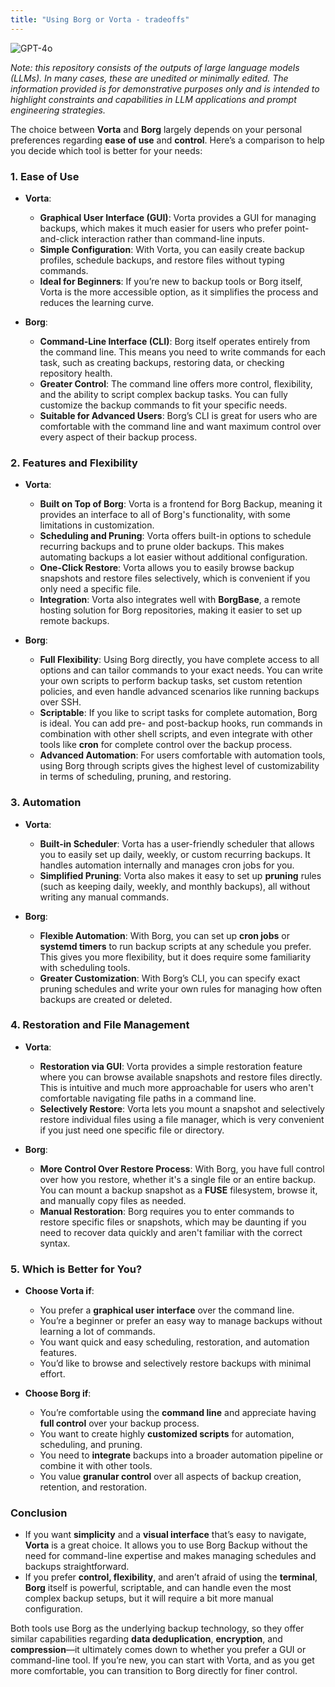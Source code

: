 ```yaml
---
title: "Using Borg or Vorta - tradeoffs"
---
```

![GPT-4o](https://img.shields.io/badge/GPT--4o-3333FF?style=for-the-badge&logo=openai&logoColor=white)



*Note: this repository consists of the outputs of large language models (LLMs). In many cases, these are unedited or minimally edited. The information provided is for demonstrative purposes only and is intended to highlight constraints and capabilities in LLM applications and prompt engineering strategies.*


The choice between **Vorta** and **Borg** largely depends on your personal preferences regarding **ease of use** and **control**. Here’s a comparison to help you decide which tool is better for your needs:

### 1. **Ease of Use**
- **Vorta**: 
  - **Graphical User Interface (GUI)**: Vorta provides a GUI for managing backups, which makes it much easier for users who prefer point-and-click interaction rather than command-line inputs.
  - **Simple Configuration**: With Vorta, you can easily create backup profiles, schedule backups, and restore files without typing commands.
  - **Ideal for Beginners**: If you’re new to backup tools or Borg itself, Vorta is the more accessible option, as it simplifies the process and reduces the learning curve.

- **Borg**:
  - **Command-Line Interface (CLI)**: Borg itself operates entirely from the command line. This means you need to write commands for each task, such as creating backups, restoring data, or checking repository health.
  - **Greater Control**: The command line offers more control, flexibility, and the ability to script complex backup tasks. You can fully customize the backup commands to fit your specific needs.
  - **Suitable for Advanced Users**: Borg’s CLI is great for users who are comfortable with the command line and want maximum control over every aspect of their backup process.

### 2. **Features and Flexibility**
- **Vorta**:
  - **Built on Top of Borg**: Vorta is a frontend for Borg Backup, meaning it provides an interface to all of Borg's functionality, with some limitations in customization.
  - **Scheduling and Pruning**: Vorta offers built-in options to schedule recurring backups and to prune older backups. This makes automating backups a lot easier without additional configuration.
  - **One-Click Restore**: Vorta allows you to easily browse backup snapshots and restore files selectively, which is convenient if you only need a specific file.
  - **Integration**: Vorta also integrates well with **BorgBase**, a remote hosting solution for Borg repositories, making it easier to set up remote backups.

- **Borg**:
  - **Full Flexibility**: Using Borg directly, you have complete access to all options and can tailor commands to your exact needs. You can write your own scripts to perform backup tasks, set custom retention policies, and even handle advanced scenarios like running backups over SSH.
  - **Scriptable**: If you like to script tasks for complete automation, Borg is ideal. You can add pre- and post-backup hooks, run commands in combination with other shell scripts, and even integrate with other tools like **cron** for complete control over the backup process.
  - **Advanced Automation**: For users comfortable with automation tools, using Borg through scripts gives the highest level of customizability in terms of scheduling, pruning, and restoring.

### 3. **Automation**
- **Vorta**: 
  - **Built-in Scheduler**: Vorta has a user-friendly scheduler that allows you to easily set up daily, weekly, or custom recurring backups. It handles automation internally and manages cron jobs for you.
  - **Simplified Pruning**: Vorta also makes it easy to set up **pruning** rules (such as keeping daily, weekly, and monthly backups), all without writing any manual commands.

- **Borg**:
  - **Flexible Automation**: With Borg, you can set up **cron jobs** or **systemd timers** to run backup scripts at any schedule you prefer. This gives you more flexibility, but it does require some familiarity with scheduling tools.
  - **Greater Customization**: With Borg’s CLI, you can specify exact pruning schedules and write your own rules for managing how often backups are created or deleted.

### 4. **Restoration and File Management**
- **Vorta**:
  - **Restoration via GUI**: Vorta provides a simple restoration feature where you can browse available snapshots and restore files directly. This is intuitive and much more approachable for users who aren't comfortable navigating file paths in a command line.
  - **Selectively Restore**: Vorta lets you mount a snapshot and selectively restore individual files using a file manager, which is very convenient if you just need one specific file or directory.

- **Borg**:
  - **More Control Over Restore Process**: With Borg, you have full control over how you restore, whether it's a single file or an entire backup. You can mount a backup snapshot as a **FUSE** filesystem, browse it, and manually copy files as needed.
  - **Manual Restoration**: Borg requires you to enter commands to restore specific files or snapshots, which may be daunting if you need to recover data quickly and aren't familiar with the correct syntax.

### 5. **Which is Better for You?**
- **Choose Vorta if**:
  - You prefer a **graphical user interface** over the command line.
  - You’re a beginner or prefer an easy way to manage backups without learning a lot of commands.
  - You want quick and easy scheduling, restoration, and automation features.
  - You’d like to browse and selectively restore backups with minimal effort.

- **Choose Borg if**:
  - You’re comfortable using the **command line** and appreciate having **full control** over your backup process.
  - You want to create highly **customized scripts** for automation, scheduling, and pruning.
  - You need to **integrate** backups into a broader automation pipeline or combine it with other tools.
  - You value **granular control** over all aspects of backup creation, retention, and restoration.

### **Conclusion**
- If you want **simplicity** and a **visual interface** that’s easy to navigate, **Vorta** is a great choice. It allows you to use Borg Backup without the need for command-line expertise and makes managing schedules and backups straightforward.
- If you prefer **control, flexibility**, and aren’t afraid of using the **terminal**, **Borg** itself is powerful, scriptable, and can handle even the most complex backup setups, but it will require a bit more manual configuration.

Both tools use Borg as the underlying backup technology, so they offer similar capabilities regarding **data deduplication**, **encryption**, and **compression**—it ultimately comes down to whether you prefer a GUI or command-line tool. If you’re new, you can start with Vorta, and as you get more comfortable, you can transition to Borg directly for finer control.